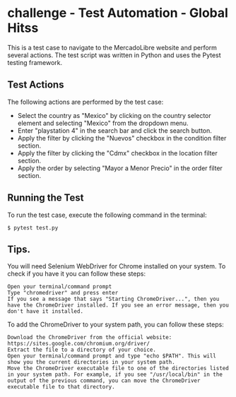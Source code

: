 # challenge - Test Automation - Global Hitss

This is a test case to navigate to the MercadoLibre website and perform several actions. 
The test script was written in Python and uses the Pytest testing framework.

## Test Actions

The following actions are performed by the test case:

   - Select the country as "Mexico" by clicking on the country selector element and selecting "Mexico" from the dropdown menu.
   - Enter "playstation 4" in the search bar and click the search button.
   - Apply the filter by clicking the "Nuevos" checkbox in the condition filter section.
   - Apply the filter by clicking the "Cdmx" checkbox in the location filter section.
   - Apply the order by selecting "Mayor a Menor Precio" in the order filter section.


## Running the Test

To run the test case, execute the following command in the terminal:

```
$ pytest test.py
```

## Tips.
You will need Selenium WebDriver for Chrome installed on your system. To check if you have it you can follow these steps:

    Open your terminal/command prompt
    Type "chromedriver" and press enter
    If you see a message that says "Starting ChromeDriver...", then you have the ChromeDriver installed. If you see an error message, then you don't have it installed.

To add the ChromeDriver to your system path, you can follow these steps:

    Download the ChromeDriver from the official website: https://sites.google.com/chromium.org/driver/
    Extract the file to a directory of your choice.
    Open your terminal/command prompt and type "echo $PATH". This will show you the current directories in your system path.
    Move the ChromeDriver executable file to one of the directories listed in your system path. For example, if you see "/usr/local/bin" in the output of the previous command, you can move the ChromeDriver executable file to that directory.
